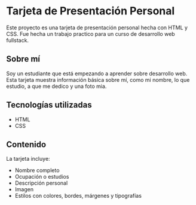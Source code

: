 # Tarjeta de Presentación Personal

Este proyecto es una tarjeta de presentación personal hecha con HTML y CSS. Fue hecha un trabajo practico para un curso de desarrollo web fullstack.

## Sobre mí

Soy un estudiante que está empezando a aprender sobre desarrollo web. Esta tarjeta muestra información básica sobre mí, como mi nombre, lo que estudio, a que me dedico y una foto mia.

## Tecnologías utilizadas

- HTML
- CSS

## Contenido

La tarjeta incluye:

- Nombre completo
- Ocupación o estudios
- Descripción personal
- Imagen
- Estilos con colores, bordes, márgenes y tipografías

